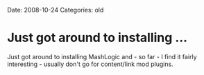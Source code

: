 Date: 2008-10-24
Categories: old

# Just got around to installing ...

Just got around to installing MashLogic and - so far - I find it fairly interesting - usually don't go for content/link mod plugins.

